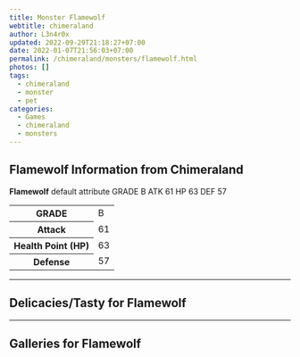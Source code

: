 ```yaml
---
title: Monster Flamewolf
webtitle: chimeraland
author: L3n4r0x
updated: 2022-09-29T21:18:27+07:00
date: 2022-01-07T21:56:03+07:00
permalink: /chimeraland/monsters/flamewolf.html
photos: []
tags:
  - chimeraland
  - monster
  - pet
categories:
  - Games
  - chimeraland
  - monsters
---
```


<section id="bootstrap-wrapper"><link rel="stylesheet" href="https://rawcdn.githack.com/dimaslanjaka/Web-Manajemen/0c3b5aa1813bd4abcd2c11bf3e37928b15c28664/css/bootstrap-5-3-0-alpha3-wrapper.css"/><h2 id="attribute">Flamewolf Information from Chimeraland</h2><p><b>Flamewolf</b> default attribute GRADE B ATK 61 HP 63 DEF 57<table><tr><th>GRADE</th><td>B</td></tr><tr><th>Attack</th><td>61</td></tr><tr><th>Health Point (HP)</th><td>63</td></tr><tr><th>Defense</th><td>57</td></tr></table></p><hr/><h2 id="delicacies">Delicacies/Tasty for Flamewolf</h2><div class="bg-dark text-light"></div><hr/><div id="gallery"><h2>Galleries for Flamewolf</h2><div class="row"></div></div></section>